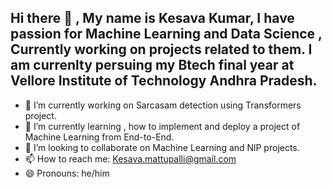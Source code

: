 ## Hi there 👋 , My name is Kesava Kumar, I have passion for Machine Learning and Data Science , Currently working on projects related to them. I am currenlty persuing my Btech final year at Vellore Institute of Technology Andhra Pradesh.


- 🔭 I’m currently working on Sarcasam detection using Transformers project.
- 🌱 I’m currently learning , how to implement and deploy a project of Machine Learning from End-to-End.
- 👯 I’m looking to collaborate on Machine Learning and NlP projects.
- 📫 How to reach me: Kesava.mattupalli@gmail.com
- 😄 Pronouns: he/him

